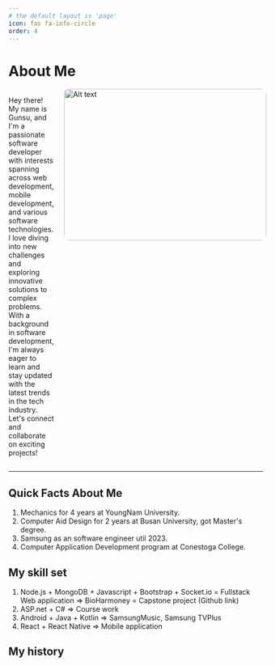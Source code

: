 ```yaml
---
# the default layout is 'page'
icon: fas fa-info-circle
order: 4
---
```

# **About Me**

<div style="display: flex;">
  <div style="flex: 1; margin-right: 20px;">
    <p>Hey there! My name is Gunsu, and I'm a passionate software developer with interests spanning across web development, mobile development, and various software technologies. I love diving into new challenges and exploring innovative solutions to complex problems. With a background in software development, I'm always eager to learn and stay updated with the latest trends in the tech industry. Let's connect and collaborate on exciting projects!</p>
  </div>
  <div style="flex: 1;">
    <img src="https://github.com/lgswin/lgswin.github.io/assets/83533586/1084d21c-0258-4e37-a35e-0c833f860bdc" alt="Alt text" width="400" height="300"  style="border-radius: 10px;"/>
  </div>
</div>

---

## **Quick Facts About Me**

1. Mechanics for 4 years at YoungNam University.
2. Computer Aid Design for 2 years at Busan University, got Master's degree.
3. Samsung as an software engineer util 2023.
4. Computer Application Development program at Conestoga College.

## **My skill set**
1. Node.js + MongoDB + Javascript + Bootstrap + Socket.io = Fullstack Web application 
   => BioHarmoney = Capstone project (Github link)
2. ASP.net + C#
  => Course work
3. Android + Java + Kotlin
  => SamsungMusic, Samsung TVPlus
4. React + React Native
  => Mobile application


## **My history**
